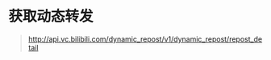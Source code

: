<!--
 * @Author      : Leon
 * @Date        : 2022-06-05 21:47:21
 * @LastEditTime: 2022-06-05 21:48:20
 * @LastEditors : Leon
 * @Description : 
 * @GitHub      : https://github.com/Kiss-your
-->
# 获取动态转发

> http://api.vc.bilibili.com/dynamic_repost/v1/dynamic_repost/repost_detail
